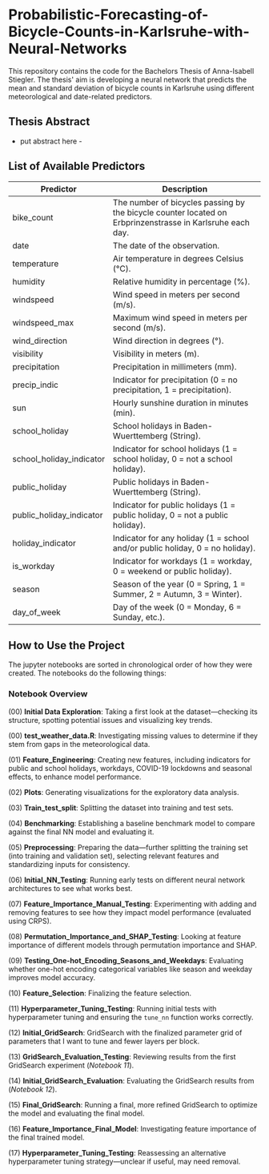 # Probabilistic-Forecasting-of-Bicycle-Counts-in-Karlsruhe-with-Neural-Networks

This repository contains the code for the Bachelors Thesis of Anna-Isabell Stiegler.
The thesis' aim is developing a neural network that predicts the mean and standard deviation of bicycle counts in Karlsruhe using different meteorological and date-related predictors.

## Thesis Abstract
- put abstract here - 

## List of Available Predictors

| **Predictor**              | **Description** |
|--------------------------------------|----------------|
| bike_count                           | The number of bicycles passing by the bicycle counter located on Erbprinzenstrasse in Karlsruhe each day. |
| date                                 | The date of the observation. |
| temperature                          | Air temperature in degrees Celsius (°C). |
| humidity                             | Relative humidity in percentage (%). |
| windspeed                            | Wind speed in meters per second (m/s). |
| windspeed_max                        | Maximum wind speed in meters per second (m/s). |
| wind_direction                       | Wind direction in degrees (°). |
| visibility                           | Visibility in meters (m). |
| precipitation                        | Precipitation in millimeters (mm). |
| precip_indic                         | Indicator for precipitation (0 = no precipitation, 1 = precipitation). |
| sun                                  | Hourly sunshine duration in minutes (min). |
| school_holiday                       | School holidays in Baden-Wuerttemberg (String). |
| school_holiday_indicator             | Indicator for school holidays (1 = school holiday, 0 = not a school holiday). |
| public_holiday                       | Public holidays in Baden-Wuerttemberg (String). |
| public_holiday_indicator             | Indicator for public holidays (1 = public holiday, 0 = not a public holiday). |
| holiday_indicator                    | Indicator for any holiday (1 = school and/or public holiday, 0 = no holiday). |
| is_workday                           | Indicator for workdays (1 = workday, 0 = weekend or public holiday). |
| season                               | Season of the year (0 = Spring, 1 = Summer, 2 = Autumn, 3 = Winter). |
| day_of_week                          | Day of the week (0 = Monday, 6 = Sunday, etc.). |


## How to Use the Project

The jupyter notebooks are sorted in chronological order of how they were created. The notebooks do the following things:

### Notebook Overview

(00) **Initial Data Exploration**: Taking a first look at the dataset—checking its structure, spotting potential issues and visualizing key trends.  

(00) **test_weather_data.R**: Investigating missing values to determine if they stem from gaps in the meteorological data.  

(01) **Feature_Engineering**: Creating new features, including indicators for public and school holidays, workdays, COVID-19 lockdowns and seasonal effects, to enhance model performance.  

(02) **Plots**: Generating visualizations for the exploratory data analysis.  

(03) **Train_test_split**: Splitting the dataset into training and test sets.  

(04) **Benchmarking**: Establishing a baseline benchmark model to compare against the final NN model and evaluating it.  

(05) **Preprocessing**: Preparing the data—further splitting the training set (into training and validation set), selecting relevant features and standardizing inputs for consistency.  

(06) **Initial_NN_Testing**: Running early tests on different neural network architectures to see what works best.  

(07) **Feature_Importance_Manual_Testing**: Experimenting with adding and removing features to see how they impact model performance (evaluated using CRPS).  

(08) **Permutation_Importance_and_SHAP_Testing**: Looking at feature importance of different models through permutation importance and SHAP.  

(09) **Testing_One-hot_Encoding_Seasons_and_Weekdays**: Evaluating whether one-hot encoding categorical variables like season and weekday improves model accuracy.  

(10) **Feature_Selection**: Finalizing the feature selection.  

(11) **Hyperparameter_Tuning_Testing**: Running initial tests with hyperparameter tuning and ensuring the `tune_nn` function works correctly.  

(12) **Initial_GridSearch**: GridSearch with the finalized parameter grid of parameters that I want to tune and fewer layers per block.   

(13) **GridSearch_Evaluation_Testing**: Reviewing results from the first GridSearch experiment (*Notebook 11*).  

(14) **Initial_GridSearch_Evaluation**: Evaluating the GridSearch results from (*Notebook 12*).  

(15) **Final_GridSearch**: Running a final, more refined GridSearch to optimize the model and evaluating the final model.  

(16) **Feature_Importance_Final_Model**: Investigating feature importance of the final trained model.  

(17) **Hyperparameter_Tuning_Testing**: Reassessing an alternative hyperparameter tuning strategy—unclear if useful, may need removal.  


